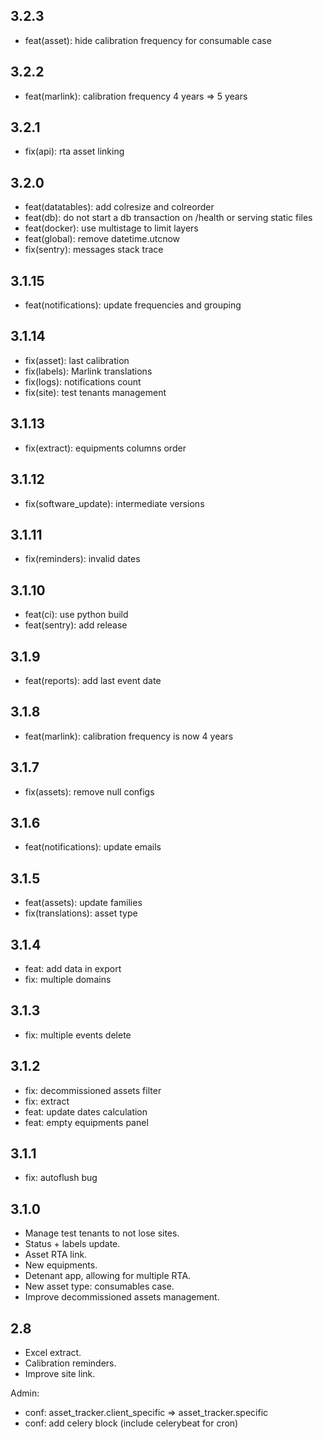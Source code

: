 3.2.3
---
- feat(asset): hide calibration frequency for consumable case

3.2.2
---
- feat(marlink): calibration frequency 4 years => 5 years

3.2.1
---
- fix(api): rta asset linking

3.2.0
---
- feat(datatables): add colresize and colreorder
- feat(db): do not start a db transaction on /health or serving static files
- feat(docker): use multistage to limit layers
- feat(global): remove datetime.utcnow
- fix(sentry): messages stack trace

3.1.15
---
- feat(notifications): update frequencies and grouping

3.1.14
---
- fix(asset): last calibration
- fix(labels): Marlink translations
- fix(logs): notifications count
- fix(site): test tenants management

3.1.13
---
- fix(extract): equipments columns order

3.1.12
---
- fix(software_update): intermediate versions

3.1.11
---
- fix(reminders): invalid dates

3.1.10
---
- feat(ci): use python build
- feat(sentry): add release

3.1.9
---
- feat(reports): add last event date

3.1.8
---
- feat(marlink): calibration frequency is now 4 years

3.1.7
---
- fix(assets): remove null configs

3.1.6
---
- feat(notifications): update emails

3.1.5
---
- feat(assets): update families
- fix(translations): asset type

3.1.4
---
- feat: add data in export
- fix: multiple domains

3.1.3
---
- fix: multiple events delete

3.1.2
---
- fix: decommissioned assets filter
- fix: extract
- feat: update dates calculation
- feat: empty equipments panel

3.1.1
---
- fix: autoflush bug

3.1.0
---
- Manage test tenants to not lose sites.
- Status + labels update.
- Asset RTA link.
- New equipments.
- Detenant app, allowing for multiple RTA.
- New asset type: consumables case.
- Improve decommissioned assets management.
  
2.8
---
- Excel extract.
- Calibration reminders.
- Improve site link.

Admin:
- conf: asset_tracker.client_specific => asset_tracker.specific
- conf: add celery block (include celerybeat for cron)
